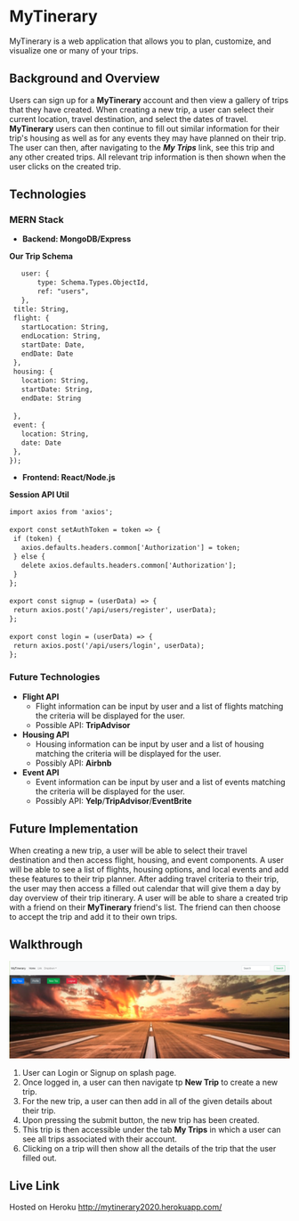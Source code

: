 # MyTinerary
MyTinerary is a web application that allows you to plan, customize, and visualize one or many of your trips.

## Background and Overview

 Users can sign up for a **MyTinerary** account and then view a gallery of trips that they have created. When creating a new trip, a user can select their current location, travel destination, and select the dates of travel. **MyTinerary** users can then continue to fill out similar information for their trip's housing as well as for any events they may have planned on their trip. The user can then, after navigating to the ***My Trips*** link, see this trip and any other created trips. All relevant trip information is then shown when the user clicks on the created trip.


## Technologies

 ### MERN Stack
 
 - **Backend: MongoDB/Express**
 
**Our Trip Schema**
 ``` var Trip = mongoose.model("trip", {
    user: {
        type: Schema.Types.ObjectId,
        ref: "users",
    },
  title: String,
  flight: {
    startLocation: String,
    endLocation: String,
    startDate: Date,
    endDate: Date
  },
  housing: {
    location: String,
    startDate: String,
    endDate: String

  },
  event: {
    location: String,
    date: Date
  },
}); 
```


 
 -  **Frontend: React/Node.js**
 
 **Session API Util**
 ```  
import axios from 'axios';

export const setAuthToken = token => {
  if (token) {
    axios.defaults.headers.common['Authorization'] = token;
  } else {
    delete axios.defaults.headers.common['Authorization'];
  }
};

export const signup = (userData) => {
  return axios.post('/api/users/register', userData);
};

export const login = (userData) => {
  return axios.post('/api/users/login', userData);
};
```

 ### Future Technologies
  - **Flight API**
	 - Flight information can be input by user and a list of flights matching the criteria will be displayed for the user.
	 - Possible API: **TripAdvisor**
  - **Housing API**
	   - Housing information can be input by user and a list of housing matching the criteria will be displayed for the user.
    - Possibly API: **Airbnb**
  - **Event API**
	   - Event information can be input by user and a list of events matching the criteria will be displayed for the user.
    - Possibly API: **Yelp**/**TripAdvisor**/**EventBrite**
    
 

## Future Implementation
When creating a new trip, a user will be able to select their travel destination and then access flight, housing, and event components. A user will be able to see a list of flights, housing options, and local events and add these features to their trip planner. After adding travel criteria to their trip, the user may then access a filled out calendar that will give them a day by day overview of their trip itinerary. A user will be able to share a created trip with a friend on their **MyTinerary** friend's list. The friend can then choose to accept the trip and add it to their own trips.

## Walkthrough
![Image of Site](https://github.com/sanaanymoe/MyTinerary/blob/master/screen_shot_2020-07-10_at_11.09.58_am.png)
 1. User can Login or Signup on splash page.
 2. Once logged in, a user can then navigate tp **New Trip** to create a new trip.
 3. For the new trip, a user can then add in all of the given details about their trip.
 4. Upon pressing the submit button, the new trip has been created.
 5. This trip is then accessible under the tab **My Trips** in which a user can see all trips associated with their account.
 6. Clicking on a trip will then  show all the details of the trip that the user filled out. 
 
 ## Live Link
 Hosted on Heroku
 http://mytinerary2020.herokuapp.com/



